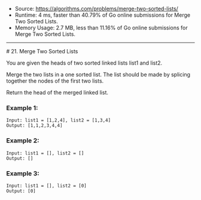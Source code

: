 - Source: https://algorithms.com/problems/merge-two-sorted-lists/
- Runtime: 4 ms, faster than 40.79% of Go online submissions for Merge Two Sorted Lists.
- Memory Usage: 2.7 MB, less than 11.16% of Go online submissions for Merge Two Sorted Lists.
---
# 21. Merge Two Sorted Lists


You are given the heads of two sorted linked lists list1 and list2.

Merge the two lists in a one sorted list. The list should be made by splicing together the nodes of the first two lists.

Return the head of the merged linked list.

 

### Example 1:

```
Input: list1 = [1,2,4], list2 = [1,3,4]
Output: [1,1,2,3,4,4]
```

### Example 2:

```
Input: list1 = [], list2 = []
Output: []
```

### Example 3:

```
Input: list1 = [], list2 = [0]
Output: [0]
```
